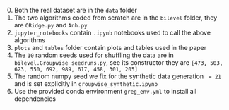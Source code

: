 0. Both the real dataset are in the `data` folder
1. The two algorithms coded from scratch are in the `bilevel` folder, they are `ORidge.py` and `Anh.py`
2. `jupyter_notebooks` contain `.ipynb` notebooks used to call the above algorithms
3. `plots` and `tables` folder contain plots and tables used in the paper
4. The `10` random seeds used for shuffling the data are in `bilevel.Groupwise_seedruns.py`, see its constructor they are `[473, 503, 623, 550, 692, 989, 617, 458, 301, 205]`
5. The random numpy seed we fix for the synthetic data generation ` = 21` and is set explicitly in `groupwise_synthetic.ipynb`
6. Use the provided conda environment `greg_env.yml` to install all dependencies